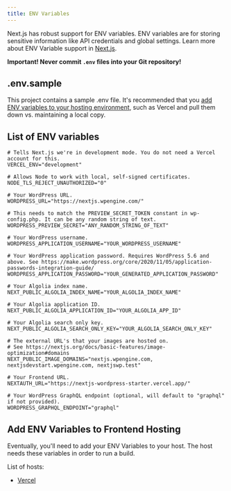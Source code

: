 ```yaml
---
title: ENV Variables
---
```


Next.js has robust support for ENV variables. ENV variables are for storing sensitive information like API credentials and global settings. Learn more about ENV Variable support in [Next.js](https://nextjs.org/docs/basic-features/environment-variables).

**Important! Never commit `.env` files into your Git repository!**

## .env.sample

This project contains a sample .env file. It's recommended that you [add ENV variables to your hosting environment](/docs/frontend/env-variables-and-vercel), such as Vercel and pull them down vs. maintaining a local copy.

## List of ENV variables

```text
# Tells Next.js we're in development mode. You do not need a Vercel account for this.
VERCEL_ENV="development"
```

```text
# Allows Node to work with local, self-signed certificates.
NODE_TLS_REJECT_UNAUTHORIZED="0"
```

```text
# Your WordPress URL.
WORDPRESS_URL="https://nextjs.wpengine.com/"
```

```text
# This needs to match the PREVIEW_SECRET_TOKEN constant in wp-config.php. It can be any random string of text.
WORDPRESS_PREVIEW_SECRET="ANY_RANDOM_STRING_OF_TEXT"
```

```text
# Your WordPress username.
WORDPRESS_APPLICATION_USERNAME="YOUR_WORDPRESS_USERNAME"
```

```text
# Your WordPress application password. Requires WordPress 5.6 and above. See https://make.wordpress.org/core/2020/11/05/application-passwords-integration-guide/
WORDPRESS_APPLICATION_PASSWORD="YOUR_GENERATED_APPLICATION_PASSWORD"
```

```text
# Your Algolia index name.
NEXT_PUBLIC_ALGOLIA_INDEX_NAME="YOUR_ALGOLIA_INDEX_NAME"
```

```text
# Your Algolia application ID.
NEXT_PUBLIC_ALGOLIA_APPLICATION_ID="YOUR_ALGOLIA_APP_ID"
```

```text
# Your Algolia search only key.
NEXT_PUBLIC_ALGOLIA_SEARCH_ONLY_KEY="YOUR_ALGOLIA_SEARCH_ONLY_KEY"
```

```text
# The external URL's that your images are hosted on.
# See https://nextjs.org/docs/basic-features/image-optimization#domains
NEXT_PUBLIC_IMAGE_DOMAINS="nextjs.wpengine.com, nextjsdevstart.wpengine.com, nextjswp.test"
```

```text
# Your Frontend URL.
NEXTAUTH_URL="https://nextjs-wordpress-starter.vercel.app/"
```

```text
# Your WordPress GraphQL endpoint (optional, will default to "graphql" if not provided).
WORDPRESS_GRAPHQL_ENDPOINT="graphql"
```

## Add ENV Variables to Frontend Hosting

Eventually, you'll need to add your ENV Variables to your host. The host needs these variables in order to run a build.

List of hosts:

- [Vercel](/docs/frontend/env-variables-and-vercel)
